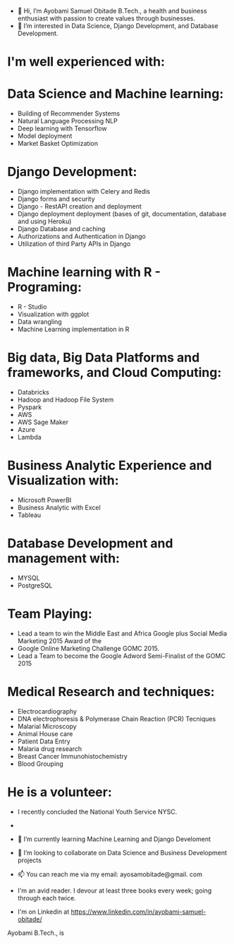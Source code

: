 - 👋 Hi, I’m Ayobami Samuel Obitade B.Tech., a health and business enthusiast with passion to create values through businesses. 
- 👀 I’m interested in Data Science, Django Development, and Database Development.

# I'm well experienced with:

# Data Science and Machine learning:
 - Building of Recommender Systems
 - Natural Language Processing NLP
 - Deep learning with Tensorflow
 - Model deployment
 - Market Basket Optimization

# Django Development:
 - Django implementation with Celery and Redis
 - Django  forms and security
 - Django - RestAPI creation and deployment
 - Django deployment deployment (bases of git, documentation, database and using Heroku)
 - Django Database and caching
 - Authorizations and Authentication in Django
 - Utilization of third Party APIs in Django

# Machine learning with R - Programing:
 - R - Studio
 - Visualization with ggplot
 - Data wrangling
 - Machine Learning implementation in R

# Big data, Big Data Platforms and frameworks, and Cloud Computing:
 - Databricks
 - Hadoop and Hadoop File System
 - Pyspark
 - AWS
 - AWS Sage Maker
 - Azure
 - Lambda

# Business Analytic Experience and Visualization with:
 - Microsoft PowerBI
 - Business Analytic with Excel
 - Tableau

# Database Development and management with:
 - MYSQL
 - PostgreSQL

# Team Playing:
 - Lead a team to win the Middle East and Africa Google plus Social Media Marketing 2015 Award of the 
 - Google Online Marketing Challenge GOMC 2015. 
 - Lead a Team to become the Google Adword Semi-Finalist of the GOMC 2015

# Medical Research and techniques:
 - Electrocardiography
 - DNA electrophoresis & Polymerase Chain Reaction (PCR) Tecniques
 - Malarial Microscopy
 - Animal House care
 - Patient Data Entry
 - Malaria drug research
 - Breast Cancer Immunohistochemistry
 - Blood Grouping

# He is a volunteer:
 - I recently concluded the National Youth Service NYSC.
 - 

- 🌱 I’m currently learning Machine Learning and Django Develoment
- 💞️ I’m looking to collaborate on Data Science and Business Development projects
- 📫 You can reach me via my email: ayosamobitade@gmail. com
- I'm an avid reader. I devour at least three books every week; going through each twice.
- I'm on Linkedin at https://www.linkedin.com/in/ayobami-samuel-obitade/


<!---
ayosamobitade/ayosamobitade is a ✨ special ✨ repository because its `README.md` (this file) appears on your GitHub profile.
You can click the Preview link to take a look at your changes.
--->
Ayobami B.Tech., is 

